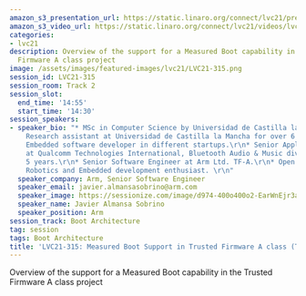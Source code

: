 ```yaml
---
amazon_s3_presentation_url: https://static.linaro.org/connect/lvc21/presentations/lvc21-315.pdf
amazon_s3_video_url: https://static.linaro.org/connect/lvc21/videos/lvc21-315.mp4
categories:
- lvc21
description: Overview of the support for a Measured Boot capability in the Trusted
  Firmware A class project
image: /assets/images/featured-images/lvc21/LVC21-315.png
session_id: LVC21-315
session_room: Track 2
session_slot:
  end_time: '14:55'
  start_time: '14:30'
session_speakers:
- speaker_bio: "* MSc in Computer Science by Universidad de Castilla la Mancha.\r\n*
    Research assistant at Universidad de Castilla la Mancha for over 6 years.\r\n*
    Embedded software developer in different startups.\r\n* Senior Applications Engineer
    at Qualcomm Technologies International, Bluetooth Audio & Music division for over
    5 years.\r\n* Senior Software Engineer at Arm Ltd. TF-A.\r\n* Open Source, ML,
    Robotics and Embedded development enthusiast. \r\n"
  speaker_company: Arm, Senior Software Engineer
  speaker_email: javier.almansasobrino@arm.com
  speaker_image: https://sessionize.com/image/d974-400o400o2-EarWnEjr3aA1NuSeZAiTme.jpeg
  speaker_name: Javier Almansa Sobrino
  speaker_position: Arm
session_track: Boot Architecture
tag: session
tags: Boot Architecture
title: 'LVC21-315: Measured Boot Support in Trusted Firmware A class (TF-A) project'
---
```


Overview of the support for a Measured Boot capability in the Trusted Firmware A class project